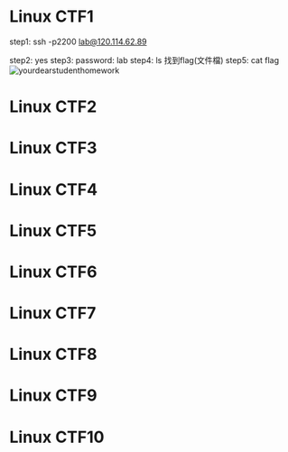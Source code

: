 # Linux CTF1
step1: ssh -p2200 lab@120.114.62.89

step2: yes
step3: password: lab
step4: ls 找到flag(文件檔)
step5: cat flag
![yourdearstudenthomework](https://github.com/larrychen20011120/yourdearstudenthomework/blob/master/a.PNG)
# Linux CTF2

# Linux CTF3

# Linux CTF4

# Linux CTF5

# Linux CTF6

# Linux CTF7

# Linux CTF8

# Linux CTF9

# Linux CTF10

